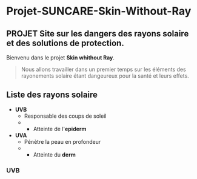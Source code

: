 # Projet-SUNCARE-Skin-Without-Ray

## PROJET Site sur les dangers des rayons solaire et des solutions de protection.

Bienvenu dans le projet **Skin whithout Ray**.

>Nous allons travailler dans un premier temps sur les éléments des rayonements solaire étant dangeureux pour la santé et leurs effets.

Liste des rayons solaire
----------
* **UVB**
  * Responsable des coups de soleil
  * * Atteinte de l'**epiderm**
* **UVA** 
  * Pénètre la peau en profondeur
  * * Atteinte du **derm**

### UVB 
